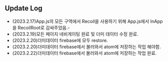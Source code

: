## Update Log

- (2023.2.17)App.js의 모든 구역에서 Recoil을 사용하기 위해 App.js에서 InApp을 RecoilRoot로 감싸주었음.-
- (2023.2.19)모든 페이지 네비게이팅 완료 및 더미 데이터 수정 완료.
- (2023.2.20)더미데이터 firebase에 모두 restore.
- (2023.2.20)더미데이터 firebase에서 불러와서 atom에 저장하는 작업 해야함.
- (2023.2.22)더미데이터 firebase에서 불러와서 atom에 저장하는 작업 완료.
